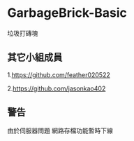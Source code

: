 # GarbageBrick-Basic

垃圾打磚塊

## 其它小組成員
1.https://github.com/feather020522

2.https://github.com/jasonkao402

## 警告
由於伺服器問題 網路存檔功能暫時下線


